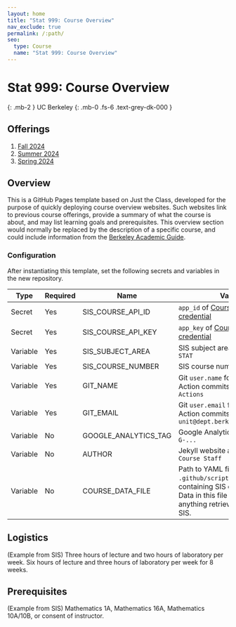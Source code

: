 ```yaml
---
layout: home
title: "Stat 999: Course Overview"
nav_exclude: true
permalink: /:path/
seo:
  type: Course
  name: "Stat 999: Course Overview"
---
```


# Stat 999: Course Overview
{: .mb-2 }
UC Berkeley
{: .mb-0 .fs-6 .text-grey-dk-000 }



## Offerings

1. [Fall 2024](fall-2024)
1. [Summer 2024](summer-2024)
1. [Spring 2024](spring-2024)




## Overview

This is a GitHub Pages template based on Just the Class, developed for the
purpose of quickly deploying course overview websites. Such websites link to
previous course offerings, provide a summary of what the course is about,
and may list learning goals and prerequisites. This overview section would
normally be replaced by the description of a specific course, and could
include information from the [Berkeley Academic
Guide](https://guide.berkeley.edu/courses/stat/).

### Configuration
After instantiating this template, set the following secrets and variables
in the new repository.

| Type     | Required | Name                 | Value |
|----------|----------|----------------------|-------|
| Secret   | Yes      | SIS_COURSE_API_ID    | `app_id` of [Course API credential](https://developers.api.berkeley.edu/api/100/credentials) |
| Secret   | Yes      | SIS_COURSE_API_KEY   | `app_key` of [Course API credential](https://developers.api.berkeley.edu/api/100/credentials) |
| Variable | Yes      | SIS_SUBJECT_AREA     | SIS subject area code, e.g. `STAT` |
| Variable | Yes      | SIS_COURSE_NUMBER    | SIS course number, e.g. `243` |
| Variable | Yes      | GIT_NAME             | Git `user.name` for GitHub Action commits, e.g. `GitHub Actions` |
| Variable | Yes      | GIT_EMAIL            | Git `user.email` for GitHub Action commits, e.g. `unit@dept.berkeley.edu` |
| Variable | No       | GOOGLE_ANALYTICS_TAG | Google Analytics tag(s), e.g. `G-...` |
| Variable | No       | AUTHOR               | Jekyll website author, e.g. `Course Staff` |
| Variable | No       | COURSE_DATA_FILE     | Path to YAML file, e.g. `.github/scripts/override.yml`, containing SIS course data. Data in this file will override anything retrieved from the SIS. |


## Logistics

(Example from SIS) Three hours of lecture and two hours of laboratory per
week. Six hours of lecture and three hours of laboratory per week for 8
weeks.


## Prerequisites

(Example from SIS) Mathematics 1A, Mathematics 16A, Mathematics 10A/10B,
or consent of instructor.

